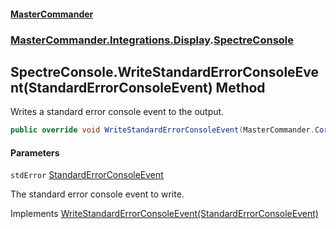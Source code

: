 #### [MasterCommander](MasterCommander.md 'MasterCommander')
### [MasterCommander.Integrations.Display](MasterCommander.Integrations.Display.md 'MasterCommander.Integrations.Display').[SpectreConsole](SpectreConsole.md 'MasterCommander.Integrations.Display.SpectreConsole')

## SpectreConsole.WriteStandardErrorConsoleEvent(StandardErrorConsoleEvent) Method

Writes a standard error console event to the output.

```csharp
public override void WriteStandardErrorConsoleEvent(MasterCommander.Core.ConsoleEvents.StandardErrorConsoleEvent stdError);
```
#### Parameters

<a name='MasterCommander.Integrations.Display.SpectreConsole.WriteStandardErrorConsoleEvent(MasterCommander.Core.ConsoleEvents.StandardErrorConsoleEvent).stdError'></a>

`stdError` [StandardErrorConsoleEvent](StandardErrorConsoleEvent.md 'MasterCommander.Core.ConsoleEvents.StandardErrorConsoleEvent')

The standard error console event to write.

Implements [WriteStandardErrorConsoleEvent(StandardErrorConsoleEvent)](IConsole.WriteStandardErrorConsoleEvent(StandardErrorConsoleEvent).md 'MasterCommander.Core.Display.IConsole.WriteStandardErrorConsoleEvent(MasterCommander.Core.ConsoleEvents.StandardErrorConsoleEvent)')